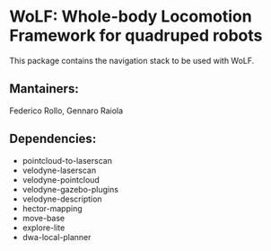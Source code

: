 # WoLF: Whole-body Locomotion Framework for quadruped robots

This package contains the navigation stack to be used with WoLF.

## Mantainers:

Federico Rollo, Gennaro Raiola

## Dependencies:

- pointcloud-to-laserscan
- velodyne-laserscan
- velodyne-pointcloud
- velodyne-gazebo-plugins
- velodyne-description
- hector-mapping
- move-base
- explore-lite
- dwa-local-planner
